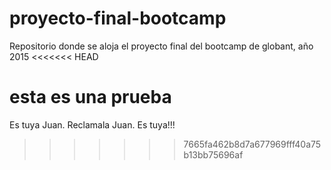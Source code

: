 ﻿# proyecto-final-bootcamp
Repositorio donde se aloja el proyecto final del bootcamp de globant, año 2015
<<<<<<< HEAD


esta es una prueba
=======
Es tuya Juan. Reclamala Juan. Es tuya!!!
>>>>>>> 7665fa462b8d7a677969fff40a75b13bb75696af
